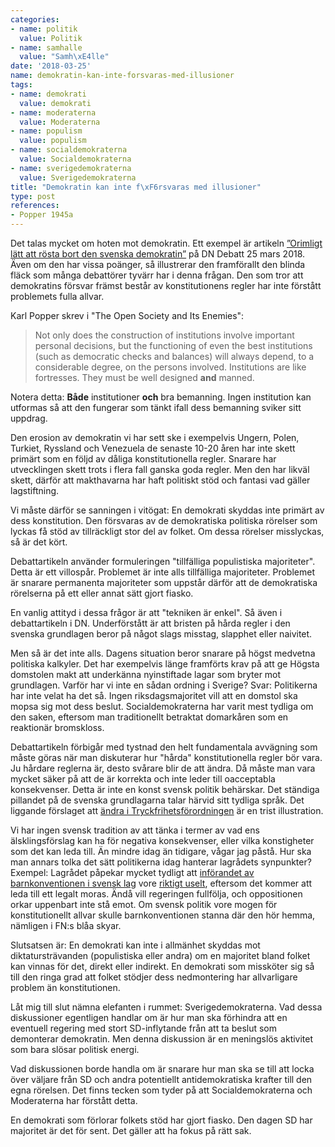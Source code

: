 ```yaml
---
categories:
- name: politik
  value: Politik
- name: samhalle
  value: "Samh\xE4lle"
date: '2018-03-25'
name: demokratin-kan-inte-forsvaras-med-illusioner
tags:
- name: demokrati
  value: demokrati
- name: moderaterna
  value: Moderaterna
- name: populism
  value: populism
- name: socialdemokraterna
  value: Socialdemokraterna
- name: sverigedemokraterna
  value: Sverigedemokraterna
title: "Demokratin kan inte f\xF6rsvaras med illusioner"
type: post
references:
- Popper 1945a
---
```

Det talas mycket om hoten mot demokratin. Ett exempel är artikeln [”Orimligt lätt att rösta bort den svenska demokratin”](https://www.dn.se/debatt/orimligt-latt-att-rosta-bort-den-svenska-demokratin/) på DN Debatt 25 mars 2018. Även om den har vissa poänger, så illustrerar den framförallt den blinda fläck som många debattörer tyvärr har i denna frågan. Den som tror att demokratins försvar främst består av konstitutionens regler har inte förstått problemets fulla allvar.

Karl Popper skrev i "The Open Society and Its Enemies":

> Not only does the construction of institutions involve important personal decisions, but the functioning of even the best institutions (such as democratic checks and balances) will always depend, to a considerable degree, on the persons involved. Institutions are like fortresses. They must be well designed **and** manned.

Notera detta: **Både** institutioner **och** bra bemanning. Ingen institution kan utformas så att den fungerar som tänkt ifall dess bemanning sviker sitt uppdrag.



Den erosion av demokratin vi har sett ske i exempelvis Ungern, Polen, Turkiet, Ryssland och Venezuela de senaste 10-20 åren har inte skett primärt som en följd av dåliga konstitutionella regler. Snarare har utvecklingen skett trots i flera fall ganska goda regler. Men den har likväl skett, därför att makthavarna har haft politiskt stöd och fantasi vad gäller lagstiftning.

Vi måste därför se sanningen i vitögat: En demokrati skyddas inte primärt av dess konstitution. Den försvaras av de demokratiska politiska rörelser som lyckas få stöd av tillräckligt stor del av folket. Om dessa rörelser misslyckas, så är det kört.

Debattartikeln använder formuleringen "tillfälliga populistiska majoriteter". Detta är ett villospår. Problemet är inte alls tillfälliga majoriteter. Problemet är snarare permanenta majoriteter som uppstår därför att de demokratiska rörelserna på ett eller annat sätt gjort fiasko. 

En vanlig attityd i dessa frågor är att "tekniken är enkel". Så även i debattartikeln i DN. Underförstått är att bristen på hårda regler i den svenska grundlagen beror på något slags misstag, slapphet eller naivitet.

Men så är det inte alls. Dagens situation beror snarare på högst medvetna politiska kalkyler. Det har exempelvis länge framförts krav på att ge Högsta domstolen makt att underkänna nyinstiftade lagar som bryter mot grundlagen. Varför har vi inte en sådan ordning i Sverige? Svar: Politikerna har inte velat ha det så. Ingen riksdagsmajoritet vill att en domstol ska mopsa sig mot dess beslut. Socialdemokraterna har varit mest tydliga om den saken, eftersom man traditionellt betraktat domarkåren som en reaktionär bromskloss.

Debattartikeln förbigår med tystnad den helt fundamentala avvägning som måste göras när man diskuterar hur "hårda" konstitutionella regler bör vara. Ju hårdare reglerna är, desto svårare blir de att ändra. Då måste man vara mycket säker på att de är korrekta och inte leder till oacceptabla konsekvenser. Detta är inte en konst svensk politik behärskar. Det ständiga pillandet på de svenska grundlagarna talar härvid sitt tydliga språk. Det liggande förslaget att [ändra i Tryckfrihetsförordningen](https://www.stoppagrundlagsandringen.com/krister-thelin-vaegen-till-helvetet) är en trist illustration.

Vi har ingen svensk tradition av att tänka i termer av vad ens älsklingsförslag kan ha för negativa konsekvenser, eller vilka konstigheter som det kan leda till. Än mindre idag än tidigare, vågar jag påstå. Hur ska man annars tolka det sätt politikerna idag hanterar lagrådets synpunkter? Exempel: Lagrådet påpekar mycket tydligt att [införandet av barnkonventionen i svensk lag](http://www.regeringen.se/rattsdokument/statens-offentliga-utredningar/2016/03/sou-201619/) vore [riktigt uselt](https://www.aftonbladet.se/nyheter/kolumnister/a/RW8MO/lagradets-kritik-en-katastrof-for-regeringen), eftersom det kommer att leda till ett legalt moras. Ändå vill regeringen fullfölja, och oppositionen orkar uppenbart inte stå emot. Om svensk politik vore mogen för konstitutionellt allvar skulle barnkonventionen stanna där den hör hemma, nämligen i FN:s blåa skyar.

Slutsatsen är: En demokrati kan inte i allmänhet skyddas mot diktatursträvanden (populistiska eller andra) om en majoritet bland folket kan vinnas för det, direkt eller indirekt. En demokrati som missköter sig så till den ringa grad att folket stödjer dess nedmontering har allvarligare problem än konstitutionen.

Låt mig till slut nämna elefanten i rummet: Sverigedemokraterna. Vad dessa diskussioner egentligen handlar om är hur man ska förhindra att en eventuell regering med stort SD-inflytande från att ta beslut som demonterar demokratin. Men denna diskussion är en meningslös aktivitet som bara slösar politisk energi.

Vad diskussionen borde handla om är snarare hur man ska se till att locka över väljare från SD och andra potentiellt antidemokratiska krafter till den egna rörelsen. Det finns tecken som tyder på att Socialdemokraterna och Moderaterna har förstått detta.

En demokrati som förlorar folkets stöd har gjort fiasko. Den dagen SD har majoritet är det för sent. Det gäller att ha fokus på rätt sak.
